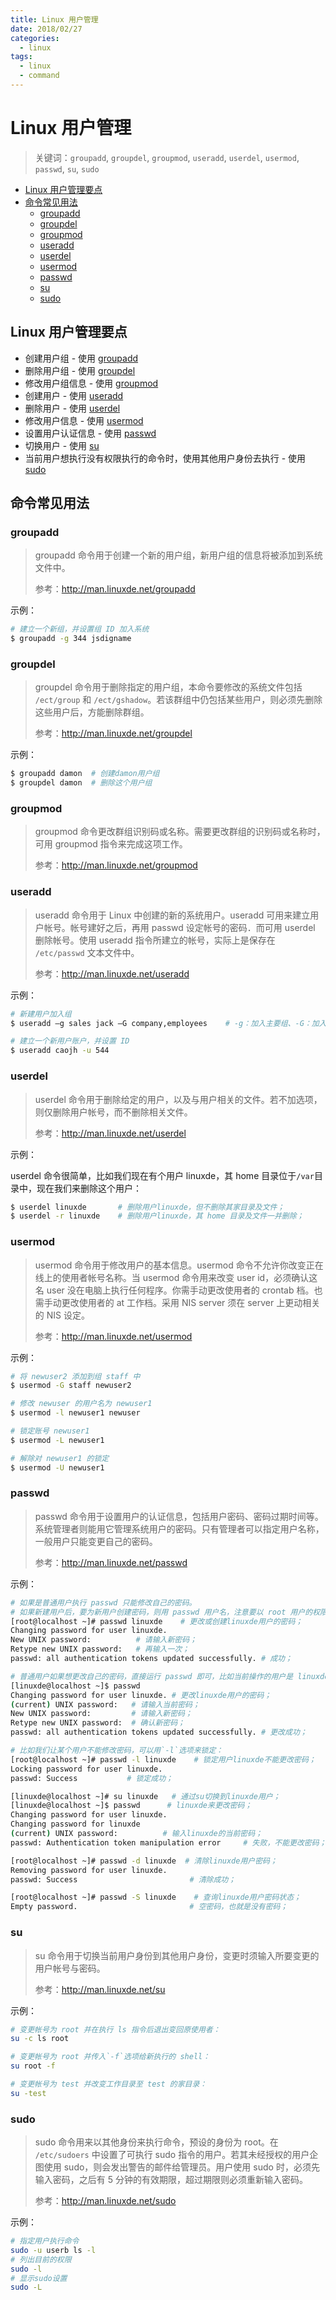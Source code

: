 ```yaml
---
title: Linux 用户管理
date: 2018/02/27
categories:
  - linux
tags:
  - linux
  - command
---
```


# Linux 用户管理

> 关键词：`groupadd`, `groupdel`, `groupmod`, `useradd`, `userdel`, `usermod`, `passwd`, `su`, `sudo`

<!-- TOC depthFrom:2 depthTo:3 -->

- [Linux 用户管理要点](#linux-用户管理要点)
- [命令常见用法](#命令常见用法)
    - [groupadd](#groupadd)
    - [groupdel](#groupdel)
    - [groupmod](#groupmod)
    - [useradd](#useradd)
    - [userdel](#userdel)
    - [usermod](#usermod)
    - [passwd](#passwd)
    - [su](#su)
    - [sudo](#sudo)

<!-- /TOC -->

## Linux 用户管理要点

- 创建用户组 - 使用 [groupadd](#groupadd)
- 删除用户组 - 使用 [groupdel](#groupdel)
- 修改用户组信息 - 使用 [groupmod](#groupmod)
- 创建用户 - 使用 [useradd](#useradd)
- 删除用户 - 使用 [userdel](#userdel)
- 修改用户信息 - 使用 [usermod](#usermod)
- 设置用户认证信息 - 使用 [passwd](#passwd)
- 切换用户 - 使用 [su](#su)
- 当前用户想执行没有权限执行的命令时，使用其他用户身份去执行 - 使用 [sudo](#sudo)

## 命令常见用法

### groupadd

> groupadd 命令用于创建一个新的用户组，新用户组的信息将被添加到系统文件中。
>
> 参考：http://man.linuxde.net/groupadd

示例：

```sh
# 建立一个新组，并设置组 ID 加入系统
$ groupadd -g 344 jsdigname
```

### groupdel

> groupdel 命令用于删除指定的用户组，本命令要修改的系统文件包括 `/ect/group` 和 `/ect/gshadow`。若该群组中仍包括某些用户，则必须先删除这些用户后，方能删除群组。
>
> 参考：http://man.linuxde.net/groupdel

示例：

```sh
$ groupadd damon  # 创建damon用户组
$ groupdel damon  # 删除这个用户组
```

### groupmod

> groupmod 命令更改群组识别码或名称。需要更改群组的识别码或名称时，可用 groupmod 指令来完成这项工作。
>
> 参考：http://man.linuxde.net/groupmod

### useradd

> useradd 命令用于 Linux 中创建的新的系统用户。useradd 可用来建立用户帐号。帐号建好之后，再用 passwd 设定帐号的密码．而可用 userdel 删除帐号。使用 useradd 指令所建立的帐号，实际上是保存在 `/etc/passwd` 文本文件中。
>
> 参考：http://man.linuxde.net/useradd

示例：

```sh
# 新建用户加入组
$ useradd –g sales jack –G company,employees    # -g：加入主要组、-G：加入次要组

# 建立一个新用户账户，并设置 ID
$ useradd caojh -u 544
```

### userdel

> userdel 命令用于删除给定的用户，以及与用户相关的文件。若不加选项，则仅删除用户帐号，而不删除相关文件。
>
> 参考：http://man.linuxde.net/userdel

示例：

userdel 命令很简单，比如我们现在有个用户 linuxde，其 home 目录位于`/var`目录中，现在我们来删除这个用户：

```sh
$ userdel linuxde       # 删除用户linuxde，但不删除其家目录及文件；
$ userdel -r linuxde    # 删除用户linuxde，其 home 目录及文件一并删除；
```

### usermod

> usermod 命令用于修改用户的基本信息。usermod 命令不允许你改变正在线上的使用者帐号名称。当 usermod 命令用来改变 user id，必须确认这名 user 没在电脑上执行任何程序。你需手动更改使用者的 crontab 档。也需手动更改使用者的 at 工作档。采用 NIS server 须在 server 上更动相关的 NIS 设定。
>
> 参考：http://man.linuxde.net/usermod

示例：

```sh
# 将 newuser2 添加到组 staff 中
$ usermod -G staff newuser2

# 修改 newuser 的用户名为 newuser1
$ usermod -l newuser1 newuser

# 锁定账号 newuser1
$ usermod -L newuser1

# 解除对 newuser1 的锁定
$ usermod -U newuser1
```

### passwd

> passwd 命令用于设置用户的认证信息，包括用户密码、密码过期时间等。系统管理者则能用它管理系统用户的密码。只有管理者可以指定用户名称，一般用户只能变更自己的密码。
>
> 参考：http://man.linuxde.net/passwd

示例：

```sh
# 如果是普通用户执行 passwd 只能修改自己的密码。
# 如果新建用户后，要为新用户创建密码，则用 passwd 用户名，注意要以 root 用户的权限来创建。
[root@localhost ~]# passwd linuxde    # 更改或创建linuxde用户的密码；
Changing password for user linuxde.
New UNIX password:          # 请输入新密码；
Retype new UNIX password:   # 再输入一次；
passwd: all authentication tokens updated successfully. # 成功；

# 普通用户如果想更改自己的密码，直接运行 passwd 即可，比如当前操作的用户是 linuxde。
[linuxde@localhost ~]$ passwd
Changing password for user linuxde. # 更改linuxde用户的密码；
(current) UNIX password:   # 请输入当前密码；
New UNIX password:         # 请输入新密码；
Retype new UNIX password:  # 确认新密码；
passwd: all authentication tokens updated successfully. # 更改成功；

# 比如我们让某个用户不能修改密码，可以用`-l`选项来锁定：
[root@localhost ~]# passwd -l linuxde    # 锁定用户linuxde不能更改密码；
Locking password for user linuxde.
passwd: Success           # 锁定成功；

[linuxde@localhost ~]# su linuxde   # 通过su切换到linuxde用户；
[linuxde@localhost ~]$ passwd      # linuxde来更改密码；
Changing password for user linuxde.
Changing password for linuxde
(current) UNIX password:          # 输入linuxde的当前密码；
passwd: Authentication token manipulation error     # 失败，不能更改密码；

[root@localhost ~]# passwd -d linuxde  # 清除linuxde用户密码；
Removing password for user linuxde.
passwd: Success                         # 清除成功；

[root@localhost ~]# passwd -S linuxde    # 查询linuxde用户密码状态；
Empty password.                         # 空密码，也就是没有密码；
```

### su

> su 命令用于切换当前用户身份到其他用户身份，变更时须输入所要变更的用户帐号与密码。
>
> 参考：http://man.linuxde.net/su

示例：

```sh
# 变更帐号为 root 并在执行 ls 指令后退出变回原使用者：
su -c ls root

# 变更帐号为 root 并传入`-f`选项给新执行的 shell：
su root -f

# 变更帐号为 test 并改变工作目录至 test 的家目录：
su -test
```

### sudo

> sudo 命令用来以其他身份来执行命令，预设的身份为 root。在 `/etc/sudoers` 中设置了可执行 sudo 指令的用户。若其未经授权的用户企图使用 sudo，则会发出警告的邮件给管理员。用户使用 sudo 时，必须先输入密码，之后有 5 分钟的有效期限，超过期限则必须重新输入密码。
>
> 参考：http://man.linuxde.net/sudo

示例：

```sh
# 指定用户执行命令
sudo -u userb ls -l
# 列出目前的权限
sudo -l
# 显示sudo设置
sudo -L
```
